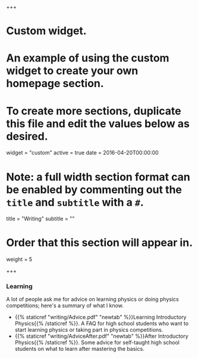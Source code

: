 +++
# Custom widget.
# An example of using the custom widget to create your own homepage section.
# To create more sections, duplicate this file and edit the values below as desired.
widget = "custom"
active = true
date = 2016-04-20T00:00:00

# Note: a full width section format can be enabled by commenting out the `title` and `subtitle` with a `#`.
title = "Writing"
subtitle = ""

# Order that this section will appear in.
weight = 5

+++

### Learning 

A lot of people ask me for advice on learning physics or doing physics competitions; here's a summary of what I know.

- {{% staticref "writing/Advice.pdf" "newtab" %}}Learning Introductory Physics{{% /staticref %}}. A FAQ for high school students who want to start learning physics or taking part in physics competitions.
- {{% staticref "writing/AdviceAfter.pdf" "newtab" %}}After Introductory Physics{{% /staticref %}}. Some advice for self-taught high school students on what to learn after mastering the basics. 




